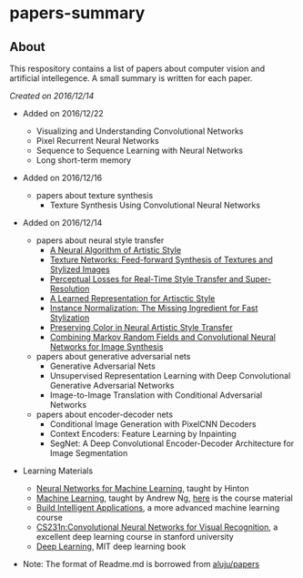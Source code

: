 # papers-summary
## About 
This respository contains a list of papers about computer vision and artificial intellegence. A small summary is written for each paper. 

_Created on 2016/12/14_
* Added on 2016/12/22
  * Visualizing and Understanding Convolutional Networks
  * Pixel Recurrent Neural Networks
  * Sequence to Sequence Learning with Neural Networks
  * Long short-term memory
* Added on 2016/12/16
  * papers about texture synthesis 
    * Texture Synthesis Using Convolutional Neural Networks
* Added on 2016/12/14
  * papers about neural style transfer 
    * [A Neural Algorithm of Artistic Style](neural-net/A_Neural_Algorithm_Of_Artistic_Style.md)
    * [Texture Networks: Feed-forward Synthesis of Textures and Stylized Images](neural-net/Texture_Networks)
    * [Perceptual Losses for Real-Time Style Transfer and Super-Resolution](neural-net/Perceptual_Losses_for_Style_Transfer_and_Super_Resolution.md)
    * [A Learned Representation for Artisctic Style](neural-net/A_Learned_Representation_for_Artistic_Style.md)
    * [Instance Normalization: The Missing Ingredient for Fast Stylization](neural-net/Instance_Normalization.md)
    * [Preserving Color in Neural Artistic Style Transfer](neural-net/Preserving_Color_In_Neural_Artistic_Style_Transfer)
    * [Combining Markov Random Fields and Convolutional Neural Networks for Image Synthesis](neural-net/Combining_Markov_Random_Fields_and_Convolutional_Neural_Networks_for_Image_Synthesis)
  * papers about generative adversarial nets
    * Generative Adversarial Nets
    * Unsupervised Representation Learning with Deep Convolutional Generative Adversarial Networks
    * Image-to-Image Translation with Conditional Adversarial Networks
  * papers about encoder-decoder nets
    * Conditional Image Generation with PixelCNN Decoders
    * Context Encoders: Feature Learning by Inpainting
    * SegNet: A Deep Convolutional Encoder-Decoder Architecture for Image Segmentation
    
* Learning Materials 
  * [Neural Networks for Machine Learning](https://www.coursera.org/learn/neural-networks), taught by Hinton
  * [Machine Learning](https://www.coursera.org/learn/machine-learning), taught by Andrew Ng, [here](http://cs229.stanford.edu/materials.html) is the course material
  * [Build Intelligent Applications](https://www.coursera.org/specializations/machine-learning), a more advanced machine learning course
  * [CS231n:Convolutional Neural Networks for Visual Recognition](http://cs231n.stanford.edu/), a excellent deep learning course in stanford university
  * [Deep Learning](http://www.deeplearningbook.org/), MIT deep learning book

* Note: The format of Readme.md is borrowed from [aluju/papers](https://github.com/aleju/papers)
